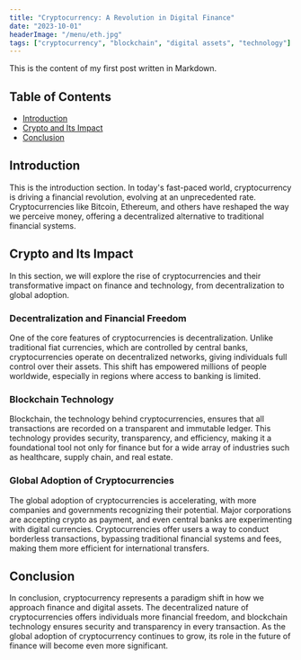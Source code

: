 ```yaml
---
title: "Cryptocurrency: A Revolution in Digital Finance"
date: "2023-10-01"
headerImage: "/menu/eth.jpg"
tags: ["cryptocurrency", "blockchain", "digital assets", "technology"]
---
```


This is the content of my first post written in Markdown.

## Table of Contents

- [Introduction](#introduction)
- [Crypto and Its Impact](#crypto-and-its-impact)
- [Conclusion](#conclusion)

## Introduction

This is the introduction section. In today's fast-paced world, cryptocurrency is driving a financial revolution, evolving at an unprecedented rate. Cryptocurrencies like Bitcoin, Ethereum, and others have reshaped the way we perceive money, offering a decentralized alternative to traditional financial systems.

## Crypto and Its Impact

In this section, we will explore the rise of cryptocurrencies and their transformative impact on finance and technology, from decentralization to global adoption.

### Decentralization and Financial Freedom

One of the core features of cryptocurrencies is decentralization. Unlike traditional fiat currencies, which are controlled by central banks, cryptocurrencies operate on decentralized networks, giving individuals full control over their assets. This shift has empowered millions of people worldwide, especially in regions where access to banking is limited.

### Blockchain Technology

Blockchain, the technology behind cryptocurrencies, ensures that all transactions are recorded on a transparent and immutable ledger. This technology provides security, transparency, and efficiency, making it a foundational tool not only for finance but for a wide array of industries such as healthcare, supply chain, and real estate.

### Global Adoption of Cryptocurrencies

The global adoption of cryptocurrencies is accelerating, with more companies and governments recognizing their potential. Major corporations are accepting crypto as payment, and even central banks are experimenting with digital currencies. Cryptocurrencies offer users a way to conduct borderless transactions, bypassing traditional financial systems and fees, making them more efficient for international transfers.

## Conclusion

In conclusion, cryptocurrency represents a paradigm shift in how we approach finance and digital assets. The decentralized nature of cryptocurrencies offers individuals more financial freedom, and blockchain technology ensures security and transparency in every transaction. As the global adoption of cryptocurrency continues to grow, its role in the future of finance will become even more significant.
